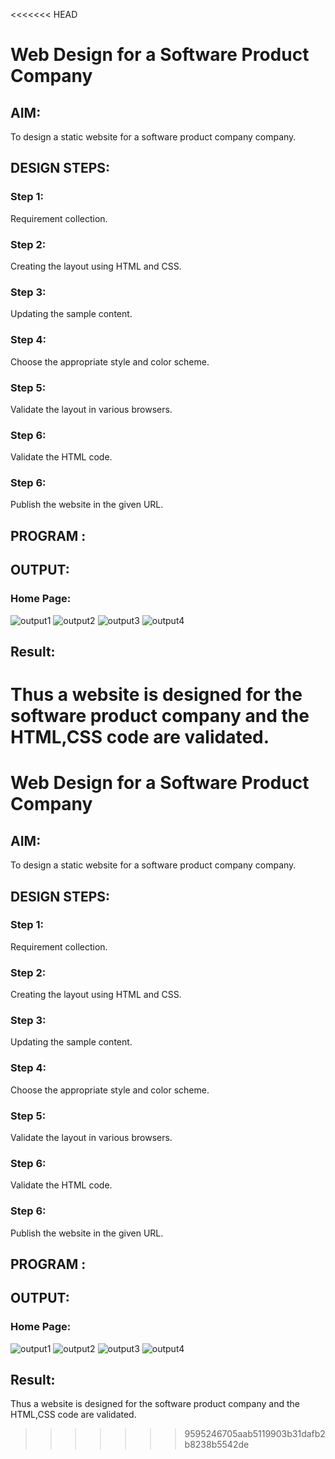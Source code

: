 <<<<<<< HEAD
# Web Design for a Software Product Company

## AIM:

To design a static website for a software product company company.

## DESIGN STEPS:

### Step 1:

Requirement collection.

### Step 2:

Creating the layout using HTML and CSS.

### Step 3:

Updating the sample content.

### Step 4:

Choose the appropriate style and color scheme.

### Step 5:

Validate the layout in various browsers.

### Step 6:

Validate the HTML code.

### Step 6:

Publish the website in the given URL.

## PROGRAM :

## OUTPUT:

### Home Page:

![output1](./images/SSS1.png)
![output2](./images/SSS2.png)
![output3](./images/SSS3.png)
![output4](./images/SSS4.png)
## Result:

Thus a website is designed for the software product company and the HTML,CSS code are validated.
=======
# Web Design for a Software Product Company

## AIM:

To design a static website for a software product company company.

## DESIGN STEPS:

### Step 1:

Requirement collection.

### Step 2:

Creating the layout using HTML and CSS.

### Step 3:

Updating the sample content.

### Step 4:

Choose the appropriate style and color scheme.

### Step 5:

Validate the layout in various browsers.

### Step 6:

Validate the HTML code.

### Step 6:

Publish the website in the given URL.

## PROGRAM :

## OUTPUT:

### Home Page:

![output1](./images/SSS1.png)
![output2](./images/SSS2.png)
![output3](./images/SSS3.png)
![output4](./images/SSS4.png)
## Result:

Thus a website is designed for the software product company and the HTML,CSS code are validated.
>>>>>>> 9595246705aab5119903b31dafb2b8238b5542de
